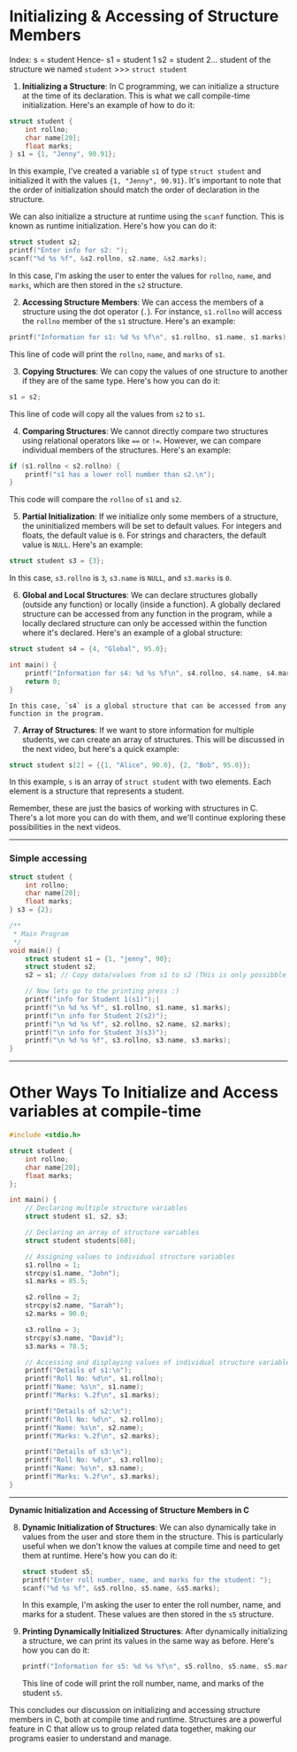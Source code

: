 # Initializing & Accessing of Structure Members

Index: s = student
Hence- s1 = student 1
       s2 = student 2...
student of the structure we named `student` >>> `struct student`


1. **Initializing a Structure**: In C programming, we can initialize a structure at the time of its declaration. This is what we call compile-time initialization. Here's an example of how to do it:

```c
struct student {
    int rollno;
    char name[20];
    float marks;
} s1 = {1, "Jenny", 90.91};
```
In this example, I've created a variable `s1` of type `struct student` and initialized it with the values `{1, "Jenny", 90.91}`. It's important to note that the order of initialization should match the order of declaration in the structure.


We can also initialize a structure at runtime using the `scanf` function. This is known as runtime initialization. Here's how you can do it:

```c
struct student s2;
printf("Enter info for s2: ");
scanf("%d %s %f", &s2.rollno, s2.name, &s2.marks);
```
In this case, I'm asking the user to enter the values for `rollno`, `name`, and `marks`, which are then stored in the `s2` structure.


2. **Accessing Structure Members**: We can access the members of a structure using the dot operator (`.`). For instance, `s1.rollno` will access the `rollno` member of the `s1` structure. Here's an example:

```c
printf("Information for s1: %d %s %f\n", s1.rollno, s1.name, s1.marks);
```
This line of code will print the `rollno`, `name`, and `marks` of `s1`.


3. **Copying Structures**: We can copy the values of one structure to another if they are of the same type. Here's how you can do it:

```c
s1 = s2;
```
This line of code will copy all the values from `s2` to `s1`.


4. **Comparing Structures**: We cannot directly compare two structures using relational operators like `==` or `!=`. However, we can compare individual members of the structures. Here's an example:

```c
if (s1.rollno < s2.rollno) {
    printf("s1 has a lower roll number than s2.\n");
}
```
This code will compare the `rollno` of `s1` and `s2`.


5. **Partial Initialization**: If we initialize only some members of a structure, the uninitialized members will be set to default values. For integers and floats, the default value is `0`. For strings and characters, the default value is `NULL`. Here's an example:

```c
struct student s3 = {3};
```
In this case, `s3.rollno` is `3`, `s3.name` is `NULL`, and `s3.marks` is `0`.


6. **Global and Local Structures**: We can declare structures globally (outside any function) or locally (inside a function). A globally declared structure can be accessed from any function in the program, while a locally declared structure can only be accessed within the function where it's declared. Here's an example of a global structure:

```c
struct student s4 = {4, "Global", 95.0};

int main() {
    printf("Information for s4: %d %s %f\n", s4.rollno, s4.name, s4.marks);
    return 0;
}
```
    In this case, `s4` is a global structure that can be accessed from any function in the program.

7. **Array of Structures**: If we want to store information for multiple students, we can create an array of structures. This will be discussed in the next video, but here's a quick example:

```c
struct student s[2] = {{1, "Alice", 90.0}, {2, "Bob", 95.0}};
```
In this example, `s` is an array of `struct student` with two elements. Each element is a structure that represents a student.


Remember, these are just the basics of working with structures in C. There's a lot more you can do with them, and we'll continue exploring these possibilities in the next videos.

---------------------------------------------------------------------------------------------------------------------------------------------
### Simple accessing
```c
struct student {
    int rollno;
    char name[20];
    float marks;
} s3 = {2};

/**
 * Main Program
 */
void main() {
    struct student s1 = {1, "jenny", 90};
    struct student s2;
    s2 = s1; // Copy data/values from s1 to s2 (THis is only possibble because they are in the same structure)

    // Now lets go to the printing press :)
    printf("info for Student 1(s1)");|
    printf("\n %d %s %f", s1.rollno, s1.name, s1.marks);
    printf("\n info for Student 2(s2)");
    printf("\n %d %s %f", s2.rollno, s2.name, s2.marks);
    printf("\n info for Student 3(s3)");
    printf("\n %d %s %f", s3.rollno, s3.name, s3.marks);
}
```
---------------------------------------------------------------------------------------------------------------------------------------------

# Other Ways To Initialize and Access variables at compile-time

```c
#include <stdio.h>

struct student {
    int rollno;
    char name[20];
    float marks;
};

int main() {
    // Declaring multiple structure variables
    struct student s1, s2, s3;

    // Declaring an array of structure variables
    struct student students[60];

    // Assigning values to individual structure variables
    s1.rollno = 1;
    strcpy(s1.name, "John");
    s1.marks = 85.5;

    s2.rollno = 2;
    strcpy(s2.name, "Sarah");
    s2.marks = 90.0;

    s3.rollno = 3;
    strcpy(s3.name, "David");
    s3.marks = 78.5;

    // Accessing and displaying values of individual structure variables
    printf("Details of s1:\n");
    printf("Roll No: %d\n", s1.rollno);
    printf("Name: %s\n", s1.name);
    printf("Marks: %.2f\n", s1.marks);

    printf("Details of s2:\n");
    printf("Roll No: %d\n", s2.rollno);
    printf("Name: %s\n", s2.name);
    printf("Marks: %.2f\n", s2.marks);

    printf("Details of s3:\n");
    printf("Roll No: %d\n", s3.rollno);
    printf("Name: %s\n", s3.name);
    printf("Marks: %.2f\n", s3.marks);
}
```

---------------------------------------------------------------------------------------------------------------------------------------------

**Dynamic Initialization and Accessing of Structure Members in C**

8. **Dynamic Initialization of Structures**: We can also dynamically take in values from the user and store them in the structure. This is particularly useful when we don't know the values at compile time and need to get them at runtime. Here's how you can do it:

    ```c
    struct student s5;
    printf("Enter roll number, name, and marks for the student: ");
    scanf("%d %s %f", &s5.rollno, s5.name, &s5.marks);
    ```
    In this example, I'm asking the user to enter the roll number, name, and marks for a student. These values are then stored in the `s5` structure.

9. **Printing Dynamically Initialized Structures**: After dynamically initializing a structure, we can print its values in the same way as before. Here's how you can do it:

    ```c
    printf("Information for s5: %d %s %f\n", s5.rollno, s5.name, s5.marks);
    ```
    This line of code will print the roll number, name, and marks of the student `s5`.

This concludes our discussion on initializing and accessing structure members in C, both at compile time and runtime. Structures are a powerful feature in C that allow us to group related data together, making our programs easier to understand and manage.